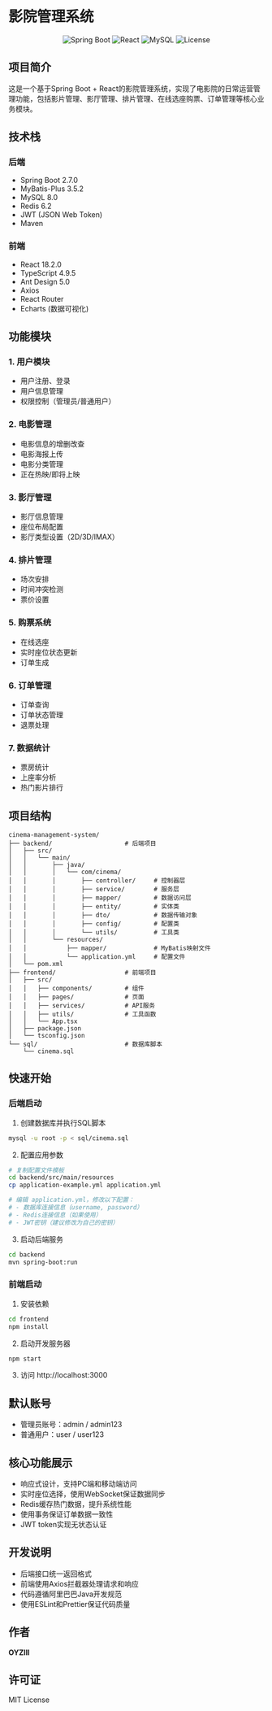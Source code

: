 # 影院管理系统

<p align="center">
  <img src="https://img.shields.io/badge/Spring%20Boot-2.7.0-brightgreen" alt="Spring Boot">
  <img src="https://img.shields.io/badge/React-18.2.0-blue" alt="React">
  <img src="https://img.shields.io/badge/MySQL-8.0-orange" alt="MySQL">
  <img src="https://img.shields.io/badge/License-MIT-yellow" alt="License">
</p>

## 项目简介

这是一个基于Spring Boot + React的影院管理系统，实现了电影院的日常运营管理功能，包括影片管理、影厅管理、排片管理、在线选座购票、订单管理等核心业务模块。

## 技术栈

### 后端
- Spring Boot 2.7.0
- MyBatis-Plus 3.5.2
- MySQL 8.0
- Redis 6.2
- JWT (JSON Web Token)
- Maven

### 前端
- React 18.2.0
- TypeScript 4.9.5
- Ant Design 5.0
- Axios
- React Router
- Echarts (数据可视化)

## 功能模块

### 1. 用户模块
- 用户注册、登录
- 用户信息管理
- 权限控制（管理员/普通用户）

### 2. 电影管理
- 电影信息的增删改查
- 电影海报上传
- 电影分类管理
- 正在热映/即将上映

### 3. 影厅管理
- 影厅信息管理
- 座位布局配置
- 影厅类型设置（2D/3D/IMAX）

### 4. 排片管理
- 场次安排
- 时间冲突检测
- 票价设置

### 5. 购票系统
- 在线选座
- 实时座位状态更新
- 订单生成

### 6. 订单管理
- 订单查询
- 订单状态管理
- 退票处理

### 7. 数据统计
- 票房统计
- 上座率分析
- 热门影片排行

## 项目结构

```
cinema-management-system/
├── backend/                    # 后端项目
│   ├── src/
│   │   └── main/
│   │       ├── java/
│   │       │   └── com/cinema/
│   │       │       ├── controller/     # 控制器层
│   │       │       ├── service/        # 服务层
│   │       │       ├── mapper/         # 数据访问层
│   │       │       ├── entity/         # 实体类
│   │       │       ├── dto/            # 数据传输对象
│   │       │       ├── config/         # 配置类
│   │       │       └── utils/          # 工具类
│   │       └── resources/
│   │           ├── mapper/             # MyBatis映射文件
│   │           └── application.yml     # 配置文件
│   └── pom.xml
├── frontend/                   # 前端项目
│   ├── src/
│   │   ├── components/         # 组件
│   │   ├── pages/              # 页面
│   │   ├── services/           # API服务
│   │   ├── utils/              # 工具函数
│   │   └── App.tsx
│   ├── package.json
│   └── tsconfig.json
└── sql/                        # 数据库脚本
    └── cinema.sql
```

## 快速开始

### 后端启动

1. 创建数据库并执行SQL脚本
```bash
mysql -u root -p < sql/cinema.sql
```

2. 配置应用参数
```bash
# 复制配置文件模板
cd backend/src/main/resources
cp application-example.yml application.yml

# 编辑 application.yml，修改以下配置：
# - 数据库连接信息（username, password）
# - Redis连接信息（如果使用）
# - JWT密钥（建议修改为自己的密钥）
```

3. 启动后端服务
```bash
cd backend
mvn spring-boot:run
```

### 前端启动

1. 安装依赖
```bash
cd frontend
npm install
```

2. 启动开发服务器
```bash
npm start
```

3. 访问 http://localhost:3000

## 默认账号

- 管理员账号：admin / admin123
- 普通用户：user / user123

## 核心功能展示

- 响应式设计，支持PC端和移动端访问
- 实时座位选择，使用WebSocket保证数据同步
- Redis缓存热门数据，提升系统性能
- 使用事务保证订单数据一致性
- JWT token实现无状态认证

## 开发说明

- 后端接口统一返回格式
- 前端使用Axios拦截器处理请求和响应
- 代码遵循阿里巴巴Java开发规范
- 使用ESLint和Prettier保证代码质量

## 作者

**OYZIII**

## 许可证

MIT License

